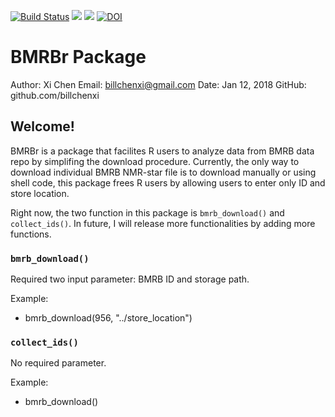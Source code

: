 [![Build Status](https://travis-ci.org/billchenxi/BMRBr.svg?branch=master)](https://travis-ci.org/billchenxi/BMRBr)
[![](https://www.r-pkg.org/badges/version/BMRBr)](https://CRAN.R-project.org/package=BMRBr)
[![](https://cranlogs.r-pkg.org/badges/BMRBr)](https://cran.r-project.org/package=BMRBr)
[![DOI](https://zenodo.org/badge/117279208.svg)](https://zenodo.org/badge/latestdoi/117279208)

# BMRBr Package
Author: Xi Chen
Email: billchenxi@gmail.com
Date: Jan 12, 2018
GitHub: github.com/billchenxi

## Welcome! 
BMRBr is a package that facilites R users to analyze data from BMRB data repo by simplifing the download procedure. Currently, the only way to download individual BMRB NMR-star file is to download manually or using shell code, this package frees R users by allowing users to enter only ID and store location.

Right now, the two function in this package is `bmrb_download()` and `collect_ids()`. In future, I will release more functionalities by adding more functions.

### `bmrb_download()`
Required two input parameter: BMRB ID and storage path.

Example:
* bmrb_download(956, "../store_location")


### `collect_ids()`
No required parameter.

Example:
* bmrb_download()
